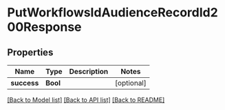 # PutWorkflowsIdAudienceRecordId200Response

## Properties
Name | Type | Description | Notes
------------ | ------------- | ------------- | -------------
**success** | **Bool** |  | [optional] 

[[Back to Model list]](../README.md#documentation-for-models) [[Back to API list]](../README.md#documentation-for-api-endpoints) [[Back to README]](../README.md)



